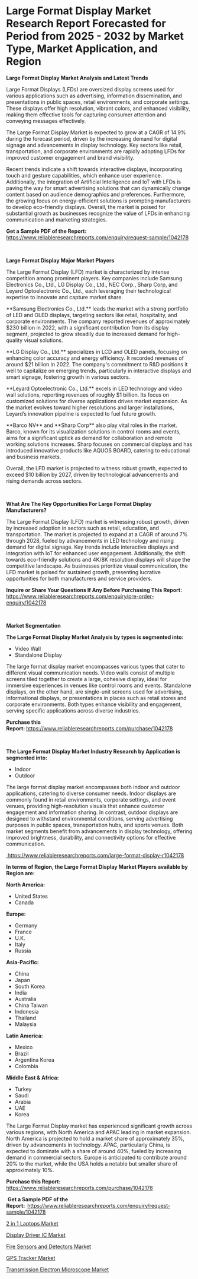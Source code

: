 <p><h1>Large Format Display Market Research Report Forecasted for Period from 2025 -  2032 by Market Type, Market Application, and Region</h1></p><p><strong>Large Format Display Market Analysis and Latest Trends</strong></p>
<p><p>Large Format Displays (LFDs) are oversized display screens used for various applications such as advertising, information dissemination, and presentations in public spaces, retail environments, and corporate settings. These displays offer high resolution, vibrant colors, and enhanced visibility, making them effective tools for capturing consumer attention and conveying messages effectively.</p><p>The Large Format Display Market is expected to grow at a CAGR of 14.9% during the forecast period, driven by the increasing demand for digital signage and advancements in display technology. Key sectors like retail, transportation, and corporate environments are rapidly adopting LFDs for improved customer engagement and brand visibility. </p><p>Recent trends indicate a shift towards interactive displays, incorporating touch and gesture capabilities, which enhance user experience. Additionally, the integration of Artificial Intelligence and IoT with LFDs is paving the way for smart advertising solutions that can dynamically change content based on audience demographics and preferences. Furthermore, the growing focus on energy-efficient solutions is prompting manufacturers to develop eco-friendly displays. Overall, the market is poised for substantial growth as businesses recognize the value of LFDs in enhancing communication and marketing strategies.</p></p>
<p><strong>Get a Sample PDF of the Report:&nbsp;</strong> <a href="https://www.reliableresearchreports.com/enquiry/request-sample/1042178?utm_campaign=13&utm_medium=2&utm_source=Github&utm_content=ia&utm_term=10022025&utm_id=large-format-display">https://www.reliableresearchreports.com/enquiry/request-sample/1042178</a></p>
<p>&nbsp;</p>
<p><strong>Large Format Display Major Market Players</strong></p>
<p><p>The Large Format Display (LFD) market is characterized by intense competition among prominent players. Key companies include Samsung Electronics Co., Ltd., LG Display Co., Ltd., NEC Corp., Sharp Corp, and Leyard Optoelectronic Co., Ltd., each leveraging their technological expertise to innovate and capture market share.</p><p>**Samsung Electronics Co., Ltd.** leads the market with a strong portfolio of LED and OLED displays, targeting sectors like retail, hospitality, and corporate environments. The company reported revenues of approximately $230 billion in 2022, with a significant contribution from its display segment, projected to grow steadily due to increased demand for high-quality visual solutions.</p><p>**LG Display Co., Ltd.** specializes in LCD and OLED panels, focusing on enhancing color accuracy and energy efficiency. It recorded revenues of around $21 billion in 2022. The company's commitment to R&D positions it well to capitalize on emerging trends, particularly in interactive displays and smart signage, fostering growth in various sectors.</p><p>**Leyard Optoelectronic Co., Ltd.** excels in LED technology and video wall solutions, reporting revenues of roughly $1 billion. Its focus on customized solutions for diverse applications drives market expansion. As the market evolves toward higher resolutions and larger installations, Leyard’s innovation pipeline is expected to fuel future growth.</p><p>**Barco NV** and **Sharp Corp** also play vital roles in the market. Barco, known for its visualization solutions in control rooms and events, aims for a significant uptick as demand for collaboration and remote working solutions increases. Sharp focuses on commercial displays and has introduced innovative products like AQUOS BOARD, catering to educational and business markets.</p><p>Overall, the LFD market is projected to witness robust growth, expected to exceed $10 billion by 2027, driven by technological advancements and rising demands across sectors.</p></p>
<p>&nbsp;</p>
<p><strong>What Are The Key Opportunities For Large Format Display Manufacturers?</strong></p>
<p><p>The Large Format Display (LFD) market is witnessing robust growth, driven by increased adoption in sectors such as retail, education, and transportation. The market is projected to expand at a CAGR of around 7% through 2028, fueled by advancements in LED technology and rising demand for digital signage. Key trends include interactive displays and integration with IoT for enhanced user engagement. Additionally, the shift towards eco-friendly solutions and 4K/8K resolution displays will shape the competitive landscape. As businesses prioritize visual communication, the LFD market is poised for sustained growth, presenting lucrative opportunities for both manufacturers and service providers.</p></p>
<p><strong>Inquire or Share Your Questions If Any Before Purchasing This Report:</strong> <a href="https://www.reliableresearchreports.com/enquiry/pre-order-enquiry/1042178?utm_campaign=13&utm_medium=2&utm_source=Github&utm_content=ia&utm_term=10022025&utm_id=large-format-display">https://www.reliableresearchreports.com/enquiry/pre-order-enquiry/1042178</a></p>
<p>&nbsp;</p>
<p><strong>Market Segmentation</strong></p>
<p><strong>The Large Format Display Market Analysis by types is segmented into:</strong></p>
<p><ul><li>Video Wall</li><li>Standalone Display</li></ul></p>
<p><p>The large format display market encompasses various types that cater to different visual communication needs. Video walls consist of multiple screens tiled together to create a large, cohesive display, ideal for immersive experiences in venues like control rooms and events. Standalone displays, on the other hand, are single-unit screens used for advertising, informational displays, or presentations in places such as retail stores and corporate environments. Both types enhance visibility and engagement, serving specific applications across diverse industries.</p></p>
<p><strong>Purchase this Report:&nbsp;</strong><a href="https://www.reliableresearchreports.com/purchase/1042178?utm_campaign=13&utm_medium=2&utm_source=Github&utm_content=ia&utm_term=10022025&utm_id=large-format-display">https://www.reliableresearchreports.com/purchase/1042178</a></p>
<p>&nbsp;</p>
<p><strong>The Large Format Display Market Industry Research by Application is segmented into:</strong></p>
<p><ul><li>Indoor</li><li>Outdoor</li></ul></p>
<p><p>The large format display market encompasses both indoor and outdoor applications, catering to diverse consumer needs. Indoor displays are commonly found in retail environments, corporate settings, and event venues, providing high-resolution visuals that enhance customer engagement and information sharing. In contrast, outdoor displays are designed to withstand environmental conditions, serving advertising purposes in public spaces, transportation hubs, and sports venues. Both market segments benefit from advancements in display technology, offering improved brightness, durability, and connectivity options for effective communication.</p></p>
<p><a href="https://www.reliableresearchreports.com/large-format-display-r1042178?utm_campaign=13&utm_medium=2&utm_source=Github&utm_content=ia&utm_term=10022025&utm_id=large-format-display">&nbsp;https://www.reliableresearchreports.com/large-format-display-r1042178</a></p>
<p><strong>In terms of Region, the Large Format Display Market Players available by Region are:</strong></p>
<p>
    <p> <strong> North America: </strong>
        <ul>
            <li>United States</li>
            <li>Canada</li>
        </ul>
        </p> 
    <p> <strong> Europe: </strong>
        <ul>
            <li>Germany</li>
            <li>France</li>
            <li>U.K.</li>
            <li>Italy</li>
            <li>Russia</li>
        </ul>
        </p> 
    <p> <strong> Asia-Pacific: </strong>
        <ul>
            <li>China</li>
            <li>Japan</li>
            <li>South Korea</li>
            <li>India</li>
            <li>Australia</li>
            <li>China Taiwan</li>
            <li>Indonesia</li>
            <li>Thailand</li>
            <li>Malaysia</li>
        </ul>
        </p> 
    <p> <strong> Latin America: </strong>
        <ul>
            <li>Mexico</li>
            <li>Brazil</li>
            <li>Argentina Korea</li>
            <li>Colombia</li>
        </ul>
        </p> 
    <p> <strong> Middle East & Africa: </strong>
        <ul>
            <li>Turkey</li>
            <li>Saudi</li>
            <li>Arabia</li>
            <li>UAE</li>
            <li>Korea</li>
        </ul>
    </p>
    </p>
<p><p>The Large Format Display market has experienced significant growth across various regions, with North America and APAC leading in market expansion. North America is projected to hold a market share of approximately 35%, driven by advancements in technology. APAC, particularly China, is expected to dominate with a share of around 40%, fueled by increasing demand in commercial sectors. Europe is anticipated to contribute around 20% to the market, while the USA holds a notable but smaller share of approximately 10%.</p></p>
<p><strong>Purchase this Report: </strong><a href="https://www.reliableresearchreports.com/purchase/1042178?utm_campaign=13&utm_medium=2&utm_source=Github&utm_content=ia&utm_term=10022025&utm_id=large-format-display">https://www.reliableresearchreports.com/purchase/1042178</a></p>
<p>&nbsp;<strong>Get a Sample PDF of the Report:&nbsp;&nbsp;</strong><a href="https://www.reliableresearchreports.com/enquiry/request-sample/1042178?utm_campaign=13&utm_medium=2&utm_source=Github&utm_content=ia&utm_term=10022025&utm_id=large-format-display">https://www.reliableresearchreports.com/enquiry/request-sample/1042178</a></p>
<p><strong></strong></p>
<p><p><a href="https://github.com/ahmalaloanne/Market-Research-Report-List-1/blob/main/2-in-1-laptops-market.md?utm_campaign=13&utm_medium=2&utm_source=Github&utm_content=ia&utm_term=10022025&utm_id=large-format-display">2 in 1 Laptops Market</a></p><p><a href="https://github.com/raffadongraffadong/Market-Research-Report-List-1/blob/main/display-driver-ic-market.md?utm_campaign=13&utm_medium=2&utm_source=Github&utm_content=ia&utm_term=10022025&utm_id=large-format-display">Display Driver IC Market</a></p><p><a href="https://github.com/njockebogris/Market-Research-Report-List-1/blob/main/fire-sensors-and-detectors-market.md?utm_campaign=13&utm_medium=2&utm_source=Github&utm_content=ia&utm_term=10022025&utm_id=large-format-display">Fire Sensors and Detectors Market</a></p><p><a href="https://github.com/abantolemox08/Market-Research-Report-List-1/blob/main/gps-tracker-market.md?utm_campaign=13&utm_medium=2&utm_source=Github&utm_content=ia&utm_term=10022025&utm_id=large-format-display">GPS Tracker Market</a></p><p><a href="https://github.com/peddicehle/Market-Research-Report-List-1/blob/main/transmission-electron-microscope-market.md?utm_campaign=13&utm_medium=2&utm_source=Github&utm_content=ia&utm_term=10022025&utm_id=large-format-display">Transmission Electron Microscope Market</a></p></p>